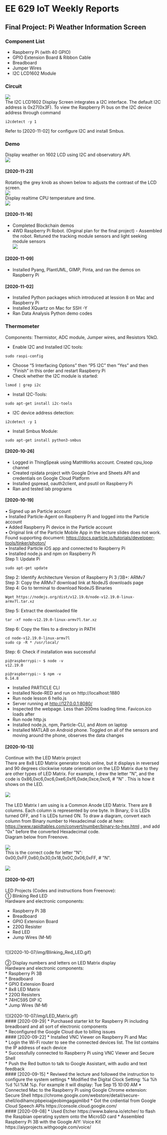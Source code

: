 # EE 629 IoT Weekly Reports
## Final Project: Pi Weather Information Screen
### Component List
* Raspberry Pi (with 40 GPIO)
* GPIO Extension Board & Ribbon Cable
* Breadboard
* Jumper Wires
* I2C LCD1602 Module
### Circuit
![](Final_Project/img/Circuit_layout.jpg)<br>
The I2C LCD1602 Display Screen integrates a I2C interface. The default I2C address is 0x27(0x3F). To view the Raspberry Pi bus on the I2C device address through command
```
i2cdetect -y 1
```
Refer to [2020-11-02] for configure I2C and install Smbus.
### Demo
Display weather on 1602 LCD using I2C and observatory API.<br>
![](Final_Project/img/pi_weather.gif)<br>
#### [2020-11-23]
Rotating the grey knob as shown below to adjusts the contrast of the LCD screen.<br>
![](2020-11-23/img/adjusting_lcd_contrast.png)<br>
Display realtime CPU temperature and time.<br>
![](2020-11-23/img/I2C_LCD-tempTime.png)<br>

#### [2020-11-16]
* Completed Blockchain demos<br>
* 4WD Raspberry Pi Robot. (Orginal plan for the final project) - Assembled the robot. Retuned the tracking module sensors and light seeking module sensors<br>
![](2020-11-16/img/4wd-pi-robot.png)<br>

#### [2020-11-09]
* Installed Pyang, PlantUML, GIMP, Pinta, and ran the demos on Raspberry Pi<br>

#### [2020-11-02]
* Installed Python packages which introduced at lession 8 on Mac and Raspberry Pi<br>
* Installed XQuartz on Mac for SSH -Y<br>
* Ran Data Analysis Python demo codes<br>
### Thermometer<br>
Components: Thermistor, ADC module, Jumper wires, and Resistors 10kΩ.<br>
* Enable I2C and Installed I2C tools:<br>
```
sudo raspi-config
``` 
* Choose “5 Interfacing Options” then “P5 I2C” then “Yes” and then “Finish” in this order and restart Raspberry Pi<br>
* Check whether the I2C module is started:<br>
```
lsmod | grep i2c
```
* Install I2C-Tools:<br>
```
sudo apt-get install i2c-tools
```
* I2C device address detection:<br>
```
i2cdetect -y 1
```
* Install Smbus Module:
```
sudo apt-get install python3-smbus
```
#### [2020-10-26]
* Logged in ThingSpeak using MathWorks account. Created cpu_loop channel<br>
* Created rpidata project with Google Drive and Sheets API and credentials on Google Cloud Platform<br>
* Installed gspread, oauth2client, and psutil on Raspberry Pi<br>
* Ran and tested lab programs<br>
#### [2020-10-19] 
• Signed up an Particle account<br>
• Installed Particle-Agent on Raspberry Pi and logged into the Particle account<br>
• Added Raspberry Pi device in the Particle account<br>
• Original link of the Particle Mobile App in the lecture slides does not work. Found supporting document: https://docs.particle.io/tutorials/developer-tools/tinker/photon/<br>
• Installed Particle iOS app and connected to Raspberry Pi<br>
• Installed node.js and npm on Raspberry Pi<br>
Step 1: Update Pi<br>
```
sudo apt-get update
```
Step 2: Identify Architecture Version of Raspberry Pi 3 /3B+: ARMv7<br>
Step 3: Copy the ARMv7 download link at NodeJS downloads page<br>
Step 4: Go to terminal to download NodeJS Binaries<br>
```
Wget https://nodejs.org/dist/v12.19.0/node-v12.19.0-linux-armv7l.tar.xz 
```
Step 5: Extract the downloaded file<br>
```
tar -xf node-v12.19.0-linux-armv7l.tar.xz
```
Step 6: Copy the files to a directory in PATH<br>
```
cd node-v12.19.0-linux-armv7l
sudo cp -R * /usr/local/
```
Step: 6: Check if installation was successful<br>
```
pi@raspberrypi:~ $ node -v
v12.19.0
```
```
pi@raspberrypi:~ $ npm -v
6.14.8
```
* Installed PARTICLE CLI<br>
* Installed Node-RED and run on http://localhost:1880<br>
* Run node lesson 6 hello.js<br>
* Server running at http://127.0.0.1:8080/<br>
* Inspected the webpage. Less than 200ms loading time. Favicon.ico loads after<br>
* Run node http.js<br>
* Installed node.js, npm, Particle-CLI, and Atom on laptop<br>
* Installed MATLAB on Android phone. Toggled on all of the sensors and moving around the phone, observes the data changes<br>
#### [2020-10-13] 
Continue with the LED Matrix project<br>
There are 8x8 LED Matrix generator tools online, but it displays in reversed and 90 degrees clockwise rotate orientation on the LED Matrix due to they are other types of LED Matrix. For example, I drew the letter "N", and the code is 0x86,0xc6,0xc6,0xe6,0xf6,0xde,0xce,0xc6, # "N" . This is how it shows on the LED.<br>
<br>
![](2020-10-13/img/notN.jpg)<br>
<br>
The LED Matrix I am using is a Common Anode LED Matrix. There are 8 columns. Each column is represented by one byte. In Binary, 0 is LEDs turned OFF, and 1 is LEDs turned ON. To draw a diagram, convert each column from Binary number to Hexadecimal code at here: https://www.rapidtables.com/convert/number/binary-to-hex.html , and add "0x" before the converted Hexadecimal code.<br>
Diagram below from Freenove.<br>
<br>
![](2020-10-13/img/LED_Matrix_Binary_Hex.png)<br>
This is the correct code for letter "N": 0x00,0xFF,0x60,0x30,0x18,0x0C,0x06,0xFF, # "N".<br>
<br>
![](2020-10-13/img/N.jpg)<br>
#### [2020-10-07]
LED Projects (Codes and instructions from Freenove):<br>
① Blinking Red LED<br>
Hardware and electronic components:<br>
* Raspberry Pi 3B<br>
* Breadboard<br>
* GPIO Extension Board<br>
* 220Ω Resister<br>
* Red LED<br>
* Jump Wires (M-M)<br>
<br>
![](2020-10-07/img/Blinking_Red_LED.gif)<br>
<br>
② Display numbers and letters on LED Matrix display<br>
Hardware and electronic components:<br>
* Raspberry Pi 3B<br>
* Breadboard<br>
* GPIO Extension Board<br>
* 8x8 LED Matrix<br>
* 220Ω Resisters<br>
* 74HC595 DIP IC<br>
* Jump Wires (M-M)<br>
<br>
![](2020-10-07/img/LED_Matrix.gif)<br>
#### [2020-09-29]
* Purchased starter kit for Raspberry Pi including breadboard and all sort of electronic components<br>
* Reconfigured the Google Cloud due to billing issues<br/>
#### [2020-09-22]
* Installed VNC Viewer on Raspberry Pi and Mac<br/>
* Login the Wi-Fi router to see the connected devices list. The list contains the IP address of each device<br>
* Successfully connected to Raspberry Pi using VNC Viewer and Secure Shell<br>
* Push the Red button to talk to Google Assistant, with audio and text feedback<br>
#### [2020-09-15]
* Reviwed the lecture and followed the instruction to configure the system settings
* Modified the Digital Clock Setting: %a  %h %d  %I:%M %p. For example it will display: Tue Sep 15 10:00 AM
* Connected Mac to the Raspberry Pi using Google Chrome extension: Secure Shell https://chrome.google.com/webstore/detail/secure-shell/iodihamcpbpeioajjeobimgagajmlibd
* Got the crdiential from Google Cloud Speech APIs https://console.cloud.google.com/<br>
#### [2020-09-08]
* Used Etcher https://www.balena.io/etcher/ to flash the Raspbian operating system onto the MicroSD card
* Assembled Raspberry Pi 3B with the Google AIY: Voice Kit https://aiyprojects.withgoogle.com/voice/<br>

